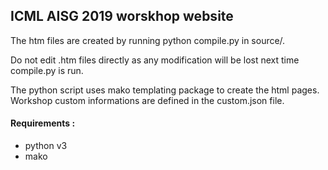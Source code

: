 ## ICML AISG 2019 worskhop website

The htm files are created by running python compile.py in source/.

Do not edit .htm files directly as any modification will be lost next time compile.py is run.

The python script uses mako templating package to create the html pages.  
Workshop custom informations are defined in the custom.json file.

#### Requirements : 
* python v3
* mako 
  
